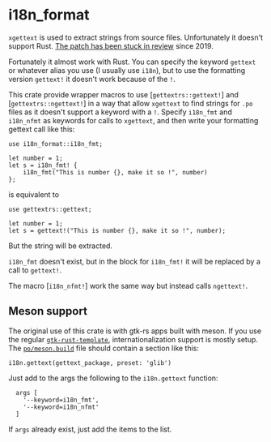 i18n_format
===========

`xgettext` is used to extract strings from source files. Unfortunately
it doesn't support Rust. [The patch has been stuck in
review](https://savannah.gnu.org/bugs/?56774) since 2019.

Fortunately it almost work with Rust. You can specify the keyword
`gettext` or whatever alias you use (I usually use `i18n`), but to use
the formatting version `gettext!` it doesn't work because of the `!`.

This crate provide wrapper macros to use [`gettextrs::gettext!`] and
[`gettextrs::ngettext!`] in a way that allow `xgettext` to find
strings for `.po` files as it doesn't support a keyword with a
`!`. Specify `i18n_fmt` and `i18n_nfmt` as keywords for calls to `xgettext`, and
then write your formatting gettext call like this:

```
use i18n_format::i18n_fmt;

let number = 1;
let s = i18n_fmt! {
    i18n_fmt("This is number {}, make it so !", number)
};
```

is equivalent to
```
use gettextrs::gettext;

let number = 1;
let s = gettext!("This is number {}, make it so !", number);
```

But the string will be extracted.

`i18n_fmt` doesn't exist, but in the block for `i18n_fmt!`  it will be
replaced by a call to `gettext!`.

The macro [`i18n_nfmt!`] work the same way but instead calls `ngettext!`.

## Meson support

The original use of this crate is with gtk-rs apps built with
meson. If you use the regular
[`gtk-rust-template`](https://gitlab.gnome.org/World/Rust/gtk-rust-template/),
internationalization support is mostly setup. The
[`po/meson.build`](https://gitlab.gnome.org/World/Rust/gtk-rust-template/)
file should contain a section like this:

```meson
i18n.gettext(gettext_package, preset: 'glib')
```

Just add to the args the following to the `i18n.gettext` function:
```meson
  args [
    '--keyword=i18n_fmt',
    '--keyword=i18n_nfmt'
  ]
```

If `args` already exist, just add the items to the list.
